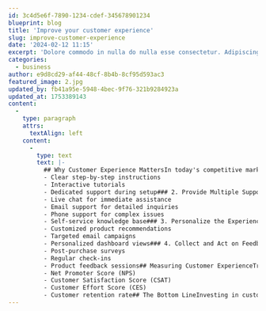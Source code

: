 ```yaml
---
id: 3c4d5e6f-7890-1234-cdef-345678901234
blueprint: blog
title: 'Improve your customer experience'
slug: improve-customer-experience
date: '2024-02-12 11:15'
excerpt: 'Dolore commodo in nulla do nulla esse consectetur. Adipiscing voluptate velit sint adipisicing ex duis elit deserunt sint ipsum. Culpa in exercitation magna adipisicing id reprehenderit consectetur culpa eu cilium.'
categories:
  - business
author: e9d8cd29-af44-48cf-8b4b-8cf95d593ac3
featured_image: 2.jpg
updated_by: fb41a95e-5948-4bec-9f76-321b9284923a
updated_at: 1753389143
content:
  -
    type: paragraph
    attrs:
      textAlign: left
    content:
      -
        type: text
        text: |-
          ## Why Customer Experience MattersIn today's competitive market, customer experience (CX) is often the key differentiator between successful businesses and those that struggle to retain customers.## Key Areas to Focus On### 1. Streamline Your Onboarding ProcessMake it easy for new customers to get started with your product or service:
          - Clear step-by-step instructions
          - Interactive tutorials
          - Dedicated support during setup### 2. Provide Multiple Support ChannelsOffer support through various channels to meet different customer preferences:
          - Live chat for immediate assistance
          - Email support for detailed inquiries
          - Phone support for complex issues
          - Self-service knowledge base### 3. Personalize the ExperienceUse customer data to create personalized experiences:
          - Customized product recommendations
          - Targeted email campaigns
          - Personalized dashboard views### 4. Collect and Act on FeedbackRegularly gather customer feedback and make improvements based on their suggestions:
          - Post-purchase surveys
          - Regular check-ins
          - Product feedback sessions## Measuring Customer ExperienceTrack these metrics to gauge your CX performance:
          - Net Promoter Score (NPS)
          - Customer Satisfaction Score (CSAT)
          - Customer Effort Score (CES)
          - Customer retention rate## The Bottom LineInvesting in customer experience pays dividends through increased customer loyalty, positive word-of-mouth, and ultimately, higher revenue.
---
```

